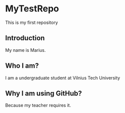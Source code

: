 # MyTestRepo
This is my first repository

## Introduction
My name is Marius.

## Who I am?
I am a undergraduate student at Vilnius Tech University

## Why I am using GitHub?
Because my teacher requires it.
